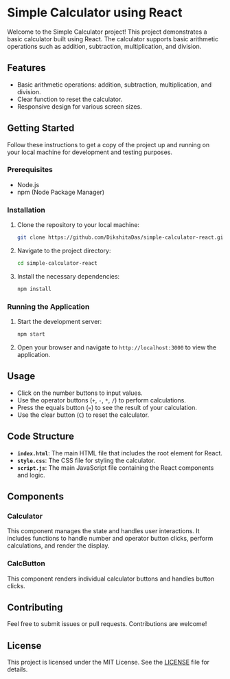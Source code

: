 # Simple Calculator using React

Welcome to the Simple Calculator project! This project demonstrates a basic calculator built using React. The calculator supports basic arithmetic operations such as addition, subtraction, multiplication, and division.

## Features

- Basic arithmetic operations: addition, subtraction, multiplication, and division.
- Clear function to reset the calculator.
- Responsive design for various screen sizes.

## Getting Started

Follow these instructions to get a copy of the project up and running on your local machine for development and testing purposes.

### Prerequisites

- Node.js
- npm (Node Package Manager)

### Installation

1. Clone the repository to your local machine:

   ```bash
   git clone https://github.com/DikshitaDas/simple-calculator-react.git
   ```

2. Navigate to the project directory:

   ```bash
   cd simple-calculator-react
   ```

3. Install the necessary dependencies:

   ```bash
   npm install
   ```

### Running the Application

1. Start the development server:

   ```bash
   npm start
   ```

2. Open your browser and navigate to `http://localhost:3000` to view the application.

## Usage

- Click on the number buttons to input values.
- Use the operator buttons (`+`, `-`, `*`, `/`) to perform calculations.
- Press the equals button (`=`) to see the result of your calculation.
- Use the clear button (`C`) to reset the calculator.

## Code Structure

- **`index.html`**: The main HTML file that includes the root element for React.
- **`style.css`**: The CSS file for styling the calculator.
- **`script.js`**: The main JavaScript file containing the React components and logic.

## Components

### Calculator

This component manages the state and handles user interactions. It includes functions to handle number and operator button clicks, perform calculations, and render the display.

### CalcButton

This component renders individual calculator buttons and handles button clicks.

## Contributing

Feel free to submit issues or pull requests. Contributions are welcome!

## License

This project is licensed under the MIT License. See the [LICENSE](LICENSE) file for details.

